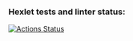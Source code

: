 ### Hexlet tests and linter status:
[![Actions Status](https://github.com/Mediolan/frontend-project-lvl1/workflows/hexlet-check/badge.svg)](https://github.com/Mediolan/frontend-project-lvl1/actions)